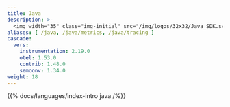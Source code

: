 ```yaml
---
title: Java
description: >-
  <img width="35" class="img-initial" src="/img/logos/32x32/Java_SDK.svg" alt="Java"> JavaにおけるOpenTelemetryの言語固有の実装。
aliases: [ /java, /java/metrics, /java/tracing ]
cascade:
  vers:
    instrumentation: 2.19.0
    otel: 1.53.0
    contrib: 1.48.0
    semconv: 1.34.0
weight: 18
---
```


{{% docs/languages/index-intro java /%}}

